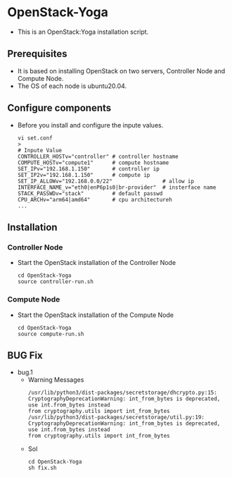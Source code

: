# OpenStack-Yoga
- This is an OpenStack:Yoga installation script.

## Prerequisites
- It is based on installing OpenStack on two servers, Controller Node and Compute Node.
- The OS of each node is ubuntu20.04.

## Configure components
- Before you install and configure the inpute values.
  ```
  vi set.conf
  >
  # Inpute Value
  CONTROLLER_HOSTv="controller" # controller hostname
  COMPUTE_HOSTv="compute1"      # compute hostname
  SET_IPv="192.168.1.150"       # controller ip
  SET_IP2v="192.168.1.150"      # compute ip
  SET_IP_ALLOWv="192.168.0.0/22"                # allow ip 
  INTERFACE_NAME_v="eth0|enP6p1s0|br-provider"  # insterface name
  STACK_PASSWDv="stack"         # default passwd
  CPU_ARCHv="arm64|amd64"       # cpu architectureh
  ...
  ```

## Installation

### Controller Node
- Start the OpenStack installation of the Controller Node
  ```
  cd OpenStack-Yoga
  source controller-run.sh
  ```

### Compute Node
- Start the OpenStack installation of the Compute Node
  ```
  cd OpenStack-Yoga
  source compute-run.sh
  ```

## BUG Fix
- bug.1  
  - Warning Messages
    ```
    /usr/lib/python3/dist-packages/secretstorage/dhcrypto.py:15: CryptographyDeprecationWarning: int_from_bytes is deprecated, use int.from_bytes instead
    from cryptography.utils import int_from_bytes
    /usr/lib/python3/dist-packages/secretstorage/util.py:19: CryptographyDeprecationWarning: int_from_bytes is deprecated, use int.from_bytes instead
    from cryptography.utils import int_from_bytes
    ```
  - Sol
    ```
    cd OpenStack-Yoga
    sh fix.sh
    ```
